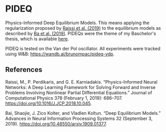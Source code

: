 # PIDEQ

Physics-Informed Deep Equilibrium Models. This means applying the regularization proposed by [Raissi et al. (2019)](#1) to the equilibrium models as described by [Ba et al. (2019)](#2).
PIDEQs were the theme of my Baschelor's thesis, which is available [here](https://repositorio.ufsc.br/handle/123456789/237850).

PIDEQ is tested on the Van der Pol oscillator. All experiments were tracked using W&B: https://wandb.ai/brunompac/pideq-vdp.


## References

<a id="1">Raissi, M., P. Perdikaris, and G. E. Karniadakis</a>. “Physics-Informed Neural Networks: A Deep Learning Framework for Solving Forward and Inverse Problems Involving Nonlinear Partial Differential Equations.” Journal of Computational Physics 378 (February 1, 2019): 686–707. https://doi.org/10.1016/J.JCP.2018.10.045.

<a id="1">Bai, Shaojie, J. Zico Kolter, and Vladlen Koltun</a>. “Deep Equilibrium Models.” Advances in Neural Information Processing Systems 32 (September 3, 2019). https://doi.org/10.48550/arxiv.1909.01377.

